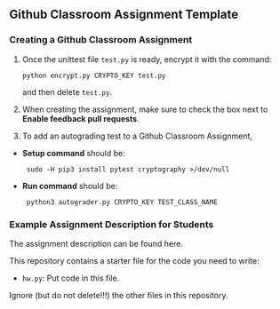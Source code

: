 Github Classroom Assignment Template 
-------------------------------------

### Creating a Github Classroom Assignment

1. Once the unittest file ```test.py``` is ready, encrypt it with the command:

       python encrypt.py CRYPTO_KEY test.py

   and then delete ```test.py```.

2. When creating the assignment, make sure to check the box next 
to **Enable feedback pull requests**.

3. To add an autograding test to a Github Classroom Assignment,
- **Setup command** should be:

       sudo -H pip3 install pytest cryptography >/dev/null

- **Run command** should be:

       python3 autograder.py CRYPTO_KEY TEST_CLASS_NAME


### Example Assignment Description for Students

The assignment description can be found here.

This repository contains a starter file for the code you need to write:
- `hw.py`: Put code in this file.

Ignore (but do not delete!!!) the other files in this repository.